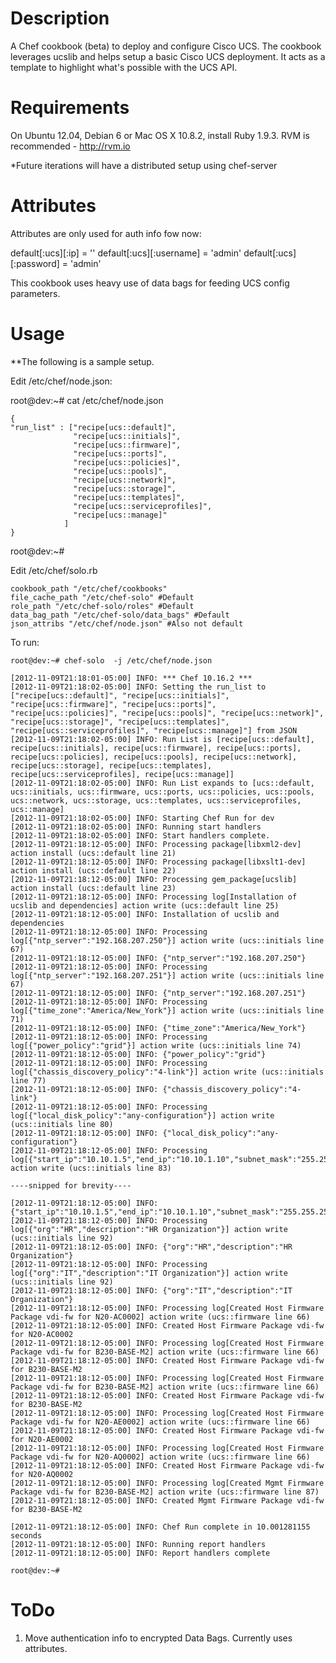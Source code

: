 Description
===========

A Chef cookbook (beta) to deploy and configure Cisco UCS. The cookbook leverages ucslib and helps setup
a basic Cisco UCS deployment. It acts as a template to highlight what's possible with the UCS API.



Requirements
============

On Ubuntu 12.04, Debian 6 or Mac OS X 10.8.2, install Ruby 1.9.3. RVM is recommended - http://rvm.io

*Future iterations will have a distributed setup using chef-server


Attributes
==========

Attributes are only used for auth info fow now:

default[:ucs][:ip] = '<ip>'
default[:ucs][:username] = 'admin'
default[:ucs][:password] = 'admin'

This cookbook uses heavy use of data bags for feeding UCS config parameters.

Usage
=====

**The following is a sample setup.

Edit /etc/chef/node.json:

root@dev:~# cat /etc/chef/node.json

	{
	"run_list" : ["recipe[ucs::default]", 
			      "recipe[ucs::initials]",
			      "recipe[ucs::firmware]",
			      "recipe[ucs::ports]",
			      "recipe[ucs::policies]",
			      "recipe[ucs::pools]",
			      "recipe[ucs::network]",
			      "recipe[ucs::storage]",
			      "recipe[ucs::templates]",
			      "recipe[ucs::serviceprofiles]",
			      "recipe[ucs::manage]"
			    ]
	}

root@dev:~# 


Edit /etc/chef/solo.rb

	cookbook_path "/etc/chef/cookbooks"
	file_cache_path "/etc/chef-solo" #Default
	role_path "/etc/chef-solo/roles" #Default
	data_bag_path "/etc/chef-solo/data_bags" #Default
	json_attribs "/etc/chef/node.json" #Also not default


To run:

	root@dev:~# chef-solo  -j /etc/chef/node.json

	[2012-11-09T21:18:01-05:00] INFO: *** Chef 10.16.2 ***
	[2012-11-09T21:18:02-05:00] INFO: Setting the run_list to ["recipe[ucs::default]", "recipe[ucs::initials]", "recipe[ucs::firmware]", "recipe[ucs::ports]", "recipe[ucs::policies]", "recipe[ucs::pools]", "recipe[ucs::network]", "recipe[ucs::storage]", "recipe[ucs::templates]", "recipe[ucs::serviceprofiles]", "recipe[ucs::manage]"] from JSON
	[2012-11-09T21:18:02-05:00] INFO: Run List is [recipe[ucs::default], recipe[ucs::initials], recipe[ucs::firmware], recipe[ucs::ports], recipe[ucs::policies], recipe[ucs::pools], recipe[ucs::network], recipe[ucs::storage], recipe[ucs::templates], recipe[ucs::serviceprofiles], recipe[ucs::manage]]
	[2012-11-09T21:18:02-05:00] INFO: Run List expands to [ucs::default, ucs::initials, ucs::firmware, ucs::ports, ucs::policies, ucs::pools, ucs::network, ucs::storage, ucs::templates, ucs::serviceprofiles, ucs::manage]
	[2012-11-09T21:18:02-05:00] INFO: Starting Chef Run for dev
	[2012-11-09T21:18:02-05:00] INFO: Running start handlers
	[2012-11-09T21:18:02-05:00] INFO: Start handlers complete.
	[2012-11-09T21:18:12-05:00] INFO: Processing package[libxml2-dev] action install (ucs::default line 21)
	[2012-11-09T21:18:12-05:00] INFO: Processing package[libxslt1-dev] action install (ucs::default line 22)
	[2012-11-09T21:18:12-05:00] INFO: Processing gem_package[ucslib] action install (ucs::default line 23)
	[2012-11-09T21:18:12-05:00] INFO: Processing log[Installation of ucslib and dependencies] action write (ucs::default line 25)
	[2012-11-09T21:18:12-05:00] INFO: Installation of ucslib and dependencies
	[2012-11-09T21:18:12-05:00] INFO: Processing log[{"ntp_server":"192.168.207.250"}] action write (ucs::initials line 67)
	[2012-11-09T21:18:12-05:00] INFO: {"ntp_server":"192.168.207.250"}
	[2012-11-09T21:18:12-05:00] INFO: Processing log[{"ntp_server":"192.168.207.251"}] action write (ucs::initials line 67)
	[2012-11-09T21:18:12-05:00] INFO: {"ntp_server":"192.168.207.251"}
	[2012-11-09T21:18:12-05:00] INFO: Processing log[{"time_zone":"America/New_York"}] action write (ucs::initials line 71)
	[2012-11-09T21:18:12-05:00] INFO: {"time_zone":"America/New_York"}
	[2012-11-09T21:18:12-05:00] INFO: Processing log[{"power_policy":"grid"}] action write (ucs::initials line 74)
	[2012-11-09T21:18:12-05:00] INFO: {"power_policy":"grid"}
	[2012-11-09T21:18:12-05:00] INFO: Processing log[{"chassis_discovery_policy":"4-link"}] action write (ucs::initials line 77)
	[2012-11-09T21:18:12-05:00] INFO: {"chassis_discovery_policy":"4-link"}
	[2012-11-09T21:18:12-05:00] INFO: Processing log[{"local_disk_policy":"any-configuration"}] action write (ucs::initials line 80)
	[2012-11-09T21:18:12-05:00] INFO: {"local_disk_policy":"any-configuration"}
	[2012-11-09T21:18:12-05:00] INFO: Processing log[{"start_ip":"10.10.1.5","end_ip":"10.10.1.10","subnet_mask":"255.255.255.0","gateway":"10.10.1.1"}] action write (ucs::initials line 83)

	----snipped for brevity----

	[2012-11-09T21:18:12-05:00] INFO: {"start_ip":"10.10.1.5","end_ip":"10.10.1.10","subnet_mask":"255.255.255.0","gateway":"10.10.1.1"}
	[2012-11-09T21:18:12-05:00] INFO: Processing log[{"org":"HR","description":"HR Organization"}] action write (ucs::initials line 92)
	[2012-11-09T21:18:12-05:00] INFO: {"org":"HR","description":"HR Organization"}
	[2012-11-09T21:18:12-05:00] INFO: Processing log[{"org":"IT","description":"IT Organization"}] action write (ucs::initials line 92)
	[2012-11-09T21:18:12-05:00] INFO: {"org":"IT","description":"IT Organization"}
	[2012-11-09T21:18:12-05:00] INFO: Processing log[Created Host Firmware Package vdi-fw for N20-AC0002] action write (ucs::firmware line 66)
	[2012-11-09T21:18:12-05:00] INFO: Created Host Firmware Package vdi-fw for N20-AC0002
	[2012-11-09T21:18:12-05:00] INFO: Processing log[Created Host Firmware Package vdi-fw for B230-BASE-M2] action write (ucs::firmware line 66)
	[2012-11-09T21:18:12-05:00] INFO: Created Host Firmware Package vdi-fw for B230-BASE-M2
	[2012-11-09T21:18:12-05:00] INFO: Processing log[Created Host Firmware Package vdi-fw for B230-BASE-M2] action write (ucs::firmware line 66)
	[2012-11-09T21:18:12-05:00] INFO: Created Host Firmware Package vdi-fw for B230-BASE-M2
	[2012-11-09T21:18:12-05:00] INFO: Processing log[Created Host Firmware Package vdi-fw for N20-AE0002] action write (ucs::firmware line 66)
	[2012-11-09T21:18:12-05:00] INFO: Created Host Firmware Package vdi-fw for N20-AE0002
	[2012-11-09T21:18:12-05:00] INFO: Processing log[Created Host Firmware Package vdi-fw for N20-AQ0002] action write (ucs::firmware line 66)
	[2012-11-09T21:18:12-05:00] INFO: Created Host Firmware Package vdi-fw for N20-AQ0002
	[2012-11-09T21:18:12-05:00] INFO: Processing log[Created Mgmt Firmware Package vdi-fw for B230-BASE-M2] action write (ucs::firmware line 87)
	[2012-11-09T21:18:12-05:00] INFO: Created Mgmt Firmware Package vdi-fw for B230-BASE-M2
	
	[2012-11-09T21:18:12-05:00] INFO: Chef Run complete in 10.001281155 seconds
	[2012-11-09T21:18:12-05:00] INFO: Running report handlers
	[2012-11-09T21:18:12-05:00] INFO: Report handlers complete

	root@dev:~# 

ToDo
====

1. Move authentication info to encrypted Data Bags. Currently uses attributes.